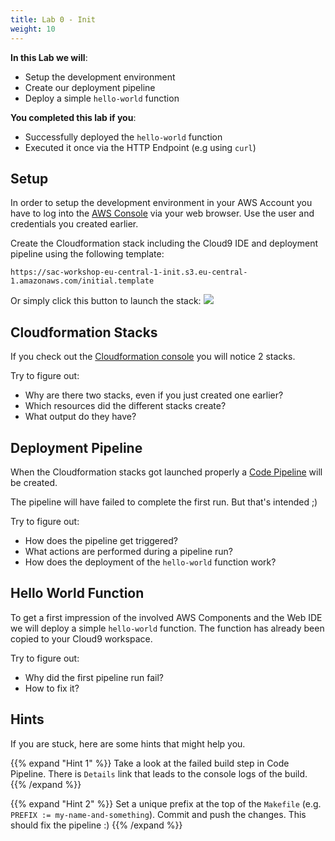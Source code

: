 ```yaml
---
title: Lab 0 - Init
weight: 10
---
```


**In this Lab we will**:

- Setup the development environment
- Create our deployment pipeline
- Deploy a simple `hello-world` function

**You completed this lab if you**:

- Successfully deployed the `hello-world` function
- Executed it once via the HTTP Endpoint (e.g using `curl`)

## Setup

In order to setup the development environment in your AWS Account you have to log into the [AWS Console](https://console.aws.amazon.com/) via your
web browser. Use the user and credentials you created earlier.

Create the Cloudformation stack including the Cloud9 IDE and deployment pipeline using the following template:
```
https://sac-workshop-eu-central-1-init.s3.eu-central-1.amazonaws.com/initial.template
```

Or simply click this button to launch the stack: [<img src="https://s3.amazonaws.com/cloudformation-examples/cloudformation-launch-stack.png">](https://console.aws.amazon.com/cloudformation/home?region=eu-central-1#/stacks/new?stackName=sac-workshop&templateURL=https://sac-workshop-eu-central-1-init.s3.eu-central-1.amazonaws.com/initial.template)

## Cloudformation Stacks

If you check out the [Cloudformation console](https://eu-central-1.console.aws.amazon.com/cloudformation/home?region=eu-central-1) you will notice 2 stacks.

Try to figure out:

- Why are there two stacks, even if you just created one earlier?
- Which resources did the different stacks create?
- What output do they have?

## Deployment Pipeline

When the Cloudformation stacks got launched properly a [Code Pipeline](https://eu-central-1.console.aws.amazon.com/codesuite/codepipeline/home?region=eu-central-1) will be created.

The pipeline will have failed to complete the first run. But that's intended ;)

Try to figure out:

- How does the pipeline get triggered?
- What actions are performed during a pipeline run?
- How does the deployment of the `hello-world` function work?

## Hello World Function

To get a first impression of the involved AWS Components and the Web IDE we will deploy a simple `hello-world` function. The function has already been copied to your Cloud9 workspace.

Try to figure out:

- Why did the first pipeline run fail? 
- How to fix it?

## Hints

If you are stuck, here are some hints that might help you.

{{% expand "Hint 1" %}}
Take a look at the failed build step in Code Pipeline. There is `Details` link that leads to the console logs of the build.
{{% /expand %}}

{{% expand "Hint 2" %}}
Set a unique prefix at the top of the `Makefile` (e.g. `PREFIX := my-name-and-something`). Commit and push the changes. This should fix the pipeline :)
{{% /expand %}}
